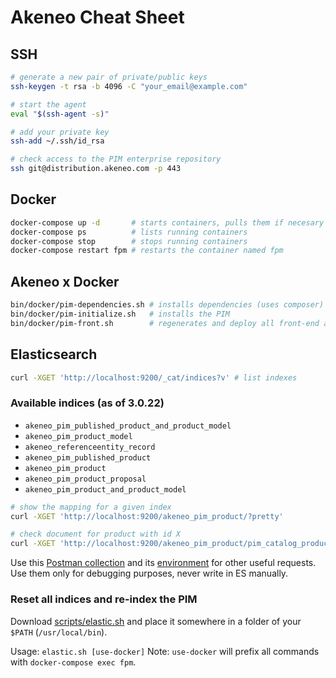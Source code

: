 # Akeneo Cheat Sheet

## SSH

```bash
# generate a new pair of private/public keys
ssh-keygen -t rsa -b 4096 -C "your_email@example.com"

# start the agent
eval "$(ssh-agent -s)"

# add your private key
ssh-add ~/.ssh/id_rsa

# check access to the PIM enterprise repository
ssh git@distribution.akeneo.com -p 443
```

## Docker

```bash
docker-compose up -d       # starts containers, pulls them if necesary
docker-compose ps          # lists running containers
docker-compose stop        # stops running containers
docker-compose restart fpm # restarts the container named fpm
```

## Akeneo x Docker

```bash
bin/docker/pim-dependencies.sh # installs dependencies (uses composer)
bin/docker/pim-initialize.sh   # installs the PIM
bin/docker/pim-front.sh        # regenerates and deploy all front-end assets
```

## Elasticsearch

```bash
curl -XGET 'http://localhost:9200/_cat/indices?v' # list indexes
```

### Available indices (as of 3.0.22)

- `akeneo_pim_published_product_and_product_model`
- `akeneo_pim_product_model`
- `akeneo_referenceentity_record`
- `akeneo_pim_published_product`
- `akeneo_pim_product`
- `akeneo_pim_product_proposal`
- `akeneo_pim_product_and_product_model`

```bash
# show the mapping for a given index
curl -XGET 'http://localhost:9200/akeneo_pim_product/?pretty'

# check document for product with id X
curl -XGET 'http://localhost:9200/akeneo_pim_product/pim_catalog_product/X?pretty'
```

Use this [Postman collection](postman/pim-es-collection.json) and its [environment](postman/pim-es-environment.json) for other useful requests. Use them only for debugging purposes, never write in ES manually.

### Reset all indices and re-index the PIM

Download [scripts/elastic.sh](scripts/elastic.sh) and place it somewhere in a folder of your `$PATH` (`/usr/local/bin`).

Usage: `elastic.sh [use-docker]`
Note: `use-docker` will prefix all commands with `docker-compose exec fpm`.
